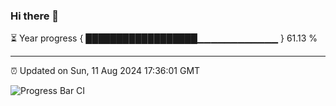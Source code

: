 ### Hi there 👋

⏳ Year progress { ██████████████████▁▁▁▁▁▁▁▁▁▁▁▁ } 61.13 %

---

⏰ Updated on Sun, 11 Aug 2024 17:36:01 GMT

![Progress Bar CI](https://github.com/IshwaranRudhara/GIT-ACTION/workflows/Progress%20Bar%20CI/badge.svg)
